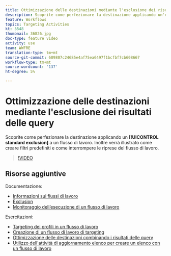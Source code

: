 ```yaml
---
title: Ottimizzazione delle destinazioni mediante l'esclusione dei risultati delle query
description: Scoprite come perfezionare la destinazione applicando un'esclusione standard a un flusso di lavoro. Inoltre verrà illustrato come creare filtri predefiniti e come interrompere le riprese del flusso di lavoro.
feature: Workflows
topics: Targeting Activities
kt: 5548
thumbnail: 36826.jpg
doc-type: feature video
activity: use
team: WWFRE
translation-type: tm+mt
source-git-commit: 689807c24685e4af75ea6497f1bcfbf7cb608667
workflow-type: tm+mt
source-wordcount: '137'
ht-degree: 5%

---
```



# Ottimizzazione delle destinazioni mediante l&#39;esclusione dei risultati delle query

Scoprite come perfezionare la destinazione applicando un **[!UICONTROL standard exclusion]** a un flusso di lavoro. Inoltre verrà illustrato come creare filtri predefiniti e come interrompere le riprese del flusso di lavoro.

>[!VIDEO](https://video.tv.adobe.com/v/36826?quality=12)

## Risorse aggiuntive

Documentazione:

* [Informazioni sui flussi di lavoro](https://docs.adobe.com/content/help/en/campaign-classic/using/automating-with-workflows/introduction/about-workflows.html)
* [Exclusion](https://docs.adobe.com/content/help/en/campaign-classic/using/automating-with-workflows/targeting-activities/exclusion.html)
* [Monitoraggio dell’esecuzione di un flusso di lavoro](https://docs.adobe.com/content/help/en/campaign-classic/using/automating-with-workflows/monitoring-workflows/monitoring-workflow-execution.html)

Esercitazioni:

* [Targeting dei profili in un flusso di lavoro](/help/acc/getting-started/targeting-profiles-in-a-workflow.md)
* [Creazione di un flusso di lavoro di targeting](/help/acc/automating-with-workflows/creating-a-targeting-workflow.md)
* [Ottimizzazione delle destinazioni combinando i risultati delle query](/help/acc/automating-with-workflows/refining-targets-by-combining-query-results.md)
* [Utilizzo dell&#39;attività di aggiornamento elenco per creare un elenco con un flusso di lavoro](/help/acc/automating-with-workflows/using-the-update-list-activity.md)
